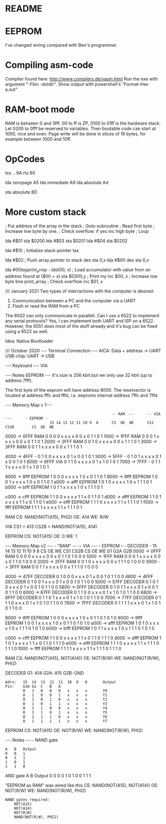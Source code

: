 # README

# EEPROM
I've changed wiring compared with Ben's programmer.

# Compiling asm-code
Compiler found here:
http://www.compilers.de/vasm.html
Run the exe with argument "-Fbin -dotdir".
Show output with powershell's "Format-Hex a.out"

# RAM-boot mode
RAM is between 0 and 3fff.
00 to ff is ZP, 0100 to 01ff is the hardware stack. Let 0200 to 0fff be reserved to variables.
Then bootable code can start at 1000, nice and even. Page write will be done in slices of 16 bytes, for example between 1000 and 10ff.


# OpCodes
txs     ..              9A
rts                     60

lda     zeropage        A5
lda     immediate       A9
lda     absolute        Ad

sta     absolute        8D

# More custom stack
; Put address of the array in the stack
; Goto subroutine
;   Read first byte
;   Increase low byte by one.
;   Check overflow: if yes inc high byte
;   Loop

lda #$01
sta $0200
lda #$03
sta $0201
lda #$04
sta $0202

lda #$10    ; Initialize stack-pointer
tax

lda #$02    ; Push array pointer to stack
dex
sta 0,x
lda #$00
dex
sta 0,x

lda #$00
tay
print_array:
  lda ($00, x)  ; Load accumulator with value from an address found at ($00 + x)
  sta $0300,y   ; Print
  iny
  inc $00, x    ; Increase low byte
  bne print_array   ; Check overflow
  inc $01, x



/// January 2021
Two types of interractions with the computer is desired:
1. Communication between a PC and the computer via a UART
2. Flash or read the RAM from a PC


The 6502 can only communicate in parallell. Can I use a 6522 to implement any serial protocols?
Yes, I can implement both UART and ISP on a 6522. However, the 6551 does most of the stuff already and it's bug can be fixed using a 6522 as well.

Idea: Native Bootloader




/// October 2020
--- Terminal Connection ---
AICA: Data + address -> UART
USB-chip: UART -> USB


--- Keyboard ---
VIA

--- Notes EEPROM ---
It's size is 256 kbit but we only use 32 kbit (up to address 7fff).

The first byte of the eeprom will have address 8000. The resetvector is located at address fffc and fffd, i.e. eeproms internal address 7ffc and 7ffd. 

--- Memory Map v 1---

                                                    -- RAM ---      -- VIA ---      - EEPROM -
                        15 14 13 12 11 10 9  8      CS  OE  WE      CS1 CS2B        CS  OE  WE
0000 -> 0FFF    RAM     0  0  0  0  x  x  x  x      0   0   x       0   1           1   0   1
1000 -> 1FFF    RAM     0  0  0  1  x  x  x  x      0   0   x       0   1           1   0   1
2000 -> 2FFF    RAM     0  0  1  0  x  x  x  x      0   0   x       1   1           1   0   1
3000 -> 3FFF    RAM     0  0  1  1  x  x  x  x      0   0   x       1   1           1   0   1

4000 -> 4FFF    -       0  1  0  0  x  x  x  x      0   1   x       0   0           1   0   1
5000 -> 5FFF    -       0  1  0  1  x  x  x  x      0   1   x       0   0           1   0   1
6000 -> 6FFF    VIA     0  1  1  0  x  x  x  x      0   1   x       1   0           1   0   1
7000 -> 7FFF    -       0  1  1  1  x  x  x  x      0   1   x       1   0           1   0   1

8000 -> 8fff    EEPROM  1  0  0  0  x  x  x  x      1   0   x       0   1           1   0   1
9000 -> 9fff    EEPROM  1  0  0  1  x  x  x  x      1   0   x       0   1           1   0   1
a000 -> afff    EEPROM  1  0  1  0  x  x  x  x      1   0   x       1   1           1   0   1
b000 -> bfff    EEPROM  1  0  1  1  x  x  x  x      1   0   x       1   1           1   0   1

c000 -> cfff    EEPROM  1  1  0  0  x  x  x  x      1   1   x       0   1           1   0   1
d000 -> dfff    EEPROM  1  1  0  1  x  x  x  x      1   1   x       0   1           1   0   1
e000 -> efff    EEPROM  1  1  1  0  x  x  x  x      1   1   x       1   1           1   0   1
f000 -> ffff    EEPROM  1  1  1  1  x  x  x  x      1   1   x       1   1           1   0   1

RAM
    CS:     NAND(NOT(A15), PHI2)
    OE:     A14
    WE:     R/W

VIA
    CS1 =   A13
    CS2B =  NAND(NOT(A15), A14)

EEPROM
    CS:     NOT(A15)
    OE:     0
    WE:     1


--- Memory Map v2 ---
                                                    - "RAM" --      -- VIA ---      - EEPROM -      - DECODER -
                        15 14 13 12 11 10 9  8      CS  OE  WE      CS1 CS2B        CS  OE  WE      G1  G2A G2B
0000 -> 0FFF    RAM     0  0  0  0  x  x  x  x      0   0   x       0   1           1   0   1       0   0   0
1000 -> 1FFF    RAM     0  0  0  1  x  x  x  x      0   0   x       0   1           1   0   1       0   0   0
2000 -> 2FFF    RAM     0  0  1  0  x  x  x  x      0   0   x       1   1           1   0   1       0   0   0
3000 -> 3FFF    RAM     0  0  1  1  x  x  x  x      0   0   x       1   1           1   0   1       0   0   0

4000 -> 47FF    DECODER 0  1  0  0  0  x  x  x      0   1   x       0   0           1   0   1       1   0   0
4800 -> 4FFF    DECODER 0  1  0  0  1  x  x  x      0   1   x       0   0           1   0   1       1   0   0
5000 -> 57FF    DECODER 0  1  0  1  0  x  x  x      0   1   x       0   0           1   0   1       1   0   0
5800 -> 5FFF    DECODER 0  1  0  1  1  x  x  x      0   1   x       0   0           1   0   1       1   0   0
6000 -> 67FF    DECODER 0  1  1  0  0  x  x  x      0   1   x       1   0           1   0   1       1   0   0
6800 -> 6FFF    DECODER 0  1  1  0  1  x  x  x      0   1   x       1   0           1   0   1       1   0   0
7000 -> 77FF    DECODER 0  1  1  1  0  x  x  x      0   1   x       1   0           1   0   1       1   0   0
7800 -> 7FFF    DECODER 0  1  1  1  1  x  x  x      0   1   x       1   0           1   0   1       1   0   0

8000 -> 8fff    EEPROM  1  0  0  0  x  x  x  x      1   0   x       0   1           1   0   1       0   1   0
9000 -> 9fff    EEPROM  1  0  0  1  x  x  x  x      1   0   x       0   1           1   0   1       0   1   0
a000 -> afff    EEPROM  1  0  1  0  x  x  x  x      1   0   x       1   1           1   0   1       0   1   0
b000 -> bfff    EEPROM  1  0  1  1  x  x  x  x      1   0   x       1   1           1   0   1       0   1   0

c000 -> cfff    EEPROM  1  1  0  0  x  x  x  x      1   1   x       0   1           1   0   1       1   1   0
d000 -> dfff    EEPROM  1  1  0  1  x  x  x  x      1   1   x       0   1           1   0   1       1   1   0
e000 -> efff    EEPROM  1  1  1  0  x  x  x  x      1   1   x       1   1           1   0   1       1   1   0
f000 -> ffff    EEPROM  1  1  1  1  x  x  x  x      1   1   x       1   1           1   0   1       1   1   0

RAM
    CS: NAND(NOT(A15), NOT(A14))
    OE: NOT(R/W)
    WE: NAND(NOT(R/W), PHI2)

DECODER
    G1: A14
    G2A: A15
    G2B: GND

    Adrs:   15  14  13  12  11  10  9   8       Output
    Pin:    G2A G1  C   B   A
            0   1   0   0   0   x   x   x       Y0
            0   1   0   0   1   x   x   x       Y1
            0   1   0   1   0   x   x   x       Y2
            0   1   0   1   1   x   x   x       Y3
            0   1   1   0   0   x   x   x       Y4
            0   1   1   0   1   x   x   x       Y5
            0   1   1   1   0   x   x   x       Y6
            0   1   1   1   1   x   x   x       Y7

EEPROM
    CS:     NOT(A15)
    OE:     NOT(R/W)
    WE:     NAND(NOT(R/W), PHI2)



--- Notes ----
NAND gate

    A   B   Output
    0   0   1
    0   1   1
    1   0   1
    1   1   0

AND gate
    A   B   Output
    0   0   0
    0   1   0
    1   0   0
    1   1   1


"EEPROM as RAM" was wired like this
    CE: NAND(NOT(A15), NOT(A14))
    OE: NOT(R/W)
    WE: NAND(NOT(R/W), PHI2)

    NAND gates required:
        NOT(A15)
        NOT(A14)
        NOT(R/W)
        NAND(NOT(R/W), PHI2)

